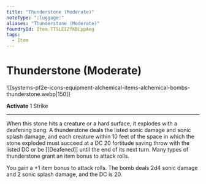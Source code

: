 ```yaml
---
title: "Thunderstone (Moderate)"
noteType: ":luggage:"
aliases: "Thunderstone (Moderate)"
foundryId: Item.TT5LEIZfKBLppAeg
tags:
  - Item
---
```


# Thunderstone (Moderate)
![[systems-pf2e-icons-equipment-alchemical-items-alchemical-bombs-thunderstone.webp|150]]

**Activate** 1 Strike

* * *

When this stone hits a creature or a hard surface, it explodes with a deafening bang. A thunderstone deals the listed sonic damage and sonic splash damage, and each creature within 10 feet of the space in which the stone exploded must succeed at a DC 20 fortitude saving throw with the listed DC or be [[Deafened]] until the end of its next turn. Many types of thunderstone grant an item bonus to attack rolls.

You gain a +1 item bonus to attack rolls. The bomb deals 2d4 sonic damage and 2 sonic splash damage, and the DC is 20.
